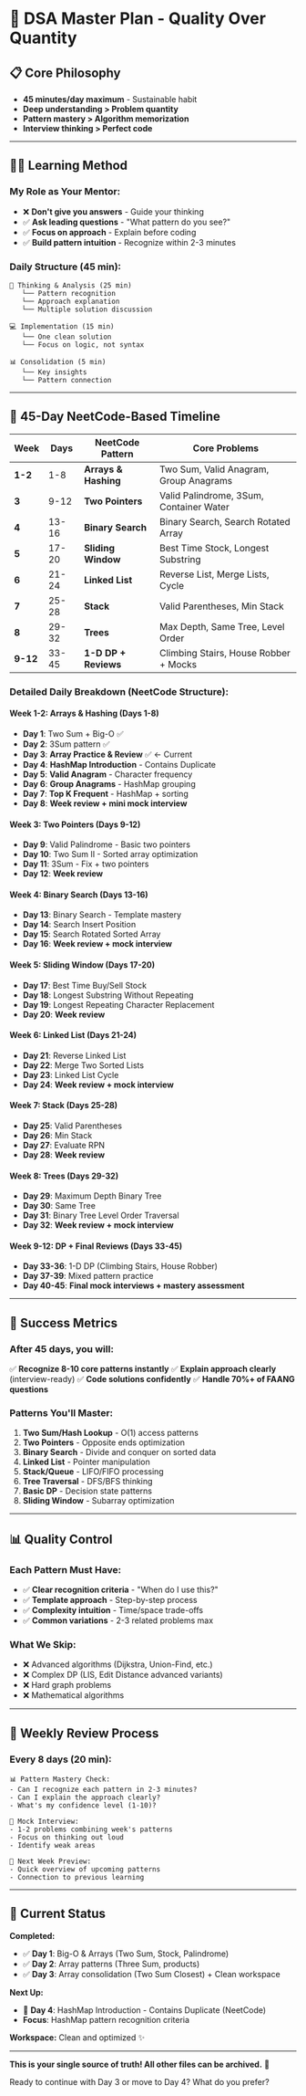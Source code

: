 # 🎯 DSA Master Plan - Quality Over Quantity

## 📋 Core Philosophy
- **45 minutes/day maximum** - Sustainable habit
- **Deep understanding > Problem quantity**  
- **Pattern mastery > Algorithm memorization**
- **Interview thinking > Perfect code**

---

## 🧑‍🏫 Learning Method

### **My Role as Your Mentor:**
- ❌ **Don't give you answers** - Guide your thinking
- ✅ **Ask leading questions** - "What pattern do you see?"
- ✅ **Focus on approach** - Explain before coding
- ✅ **Build pattern intuition** - Recognize within 2-3 minutes

### **Daily Structure (45 min):**
```
🧠 Thinking & Analysis (25 min)
   └── Pattern recognition
   └── Approach explanation 
   └── Multiple solution discussion
   
💻 Implementation (15 min)  
   └── One clean solution
   └── Focus on logic, not syntax
   
📊 Consolidation (5 min)
   └── Key insights
   └── Pattern connection
```

---

## 📅 45-Day NeetCode-Based Timeline

| Week | Days | NeetCode Pattern | Core Problems |
|------|------|------------------|---------------|
| **1-2** | 1-8 | **Arrays & Hashing** | Two Sum, Valid Anagram, Group Anagrams |
| **3** | 9-12 | **Two Pointers** | Valid Palindrome, 3Sum, Container Water |
| **4** | 13-16 | **Binary Search** | Binary Search, Search Rotated Array |
| **5** | 17-20 | **Sliding Window** | Best Time Stock, Longest Substring |
| **6** | 21-24 | **Linked List** | Reverse List, Merge Lists, Cycle |
| **7** | 25-28 | **Stack** | Valid Parentheses, Min Stack |
| **8** | 29-32 | **Trees** | Max Depth, Same Tree, Level Order |
| **9-12** | 33-45 | **1-D DP + Reviews** | Climbing Stairs, House Robber + Mocks |

### **Detailed Daily Breakdown (NeetCode Structure):**

#### **Week 1-2: Arrays & Hashing (Days 1-8)**
- **Day 1**: Two Sum + Big-O ✅
- **Day 2**: 3Sum pattern ✅  
- **Day 3**: **Array Practice & Review** ✅ ← Current
- **Day 4**: **HashMap Introduction** - Contains Duplicate
- **Day 5**: **Valid Anagram** - Character frequency
- **Day 6**: **Group Anagrams** - HashMap grouping
- **Day 7**: **Top K Frequent** - HashMap + sorting
- **Day 8**: **Week review + mini mock interview**

#### **Week 3: Two Pointers (Days 9-12)**
- **Day 9**: Valid Palindrome - Basic two pointers
- **Day 10**: Two Sum II - Sorted array optimization
- **Day 11**: 3Sum - Fix + two pointers
- **Day 12**: **Week review**

#### **Week 4: Binary Search (Days 13-16)**
- **Day 13**: Binary Search - Template mastery
- **Day 14**: Search Insert Position
- **Day 15**: Search Rotated Sorted Array
- **Day 16**: **Week review + mock interview**

#### **Week 5: Sliding Window (Days 17-20)**
- **Day 17**: Best Time Buy/Sell Stock
- **Day 18**: Longest Substring Without Repeating
- **Day 19**: Longest Repeating Character Replacement
- **Day 20**: **Week review**

#### **Week 6: Linked List (Days 21-24)**
- **Day 21**: Reverse Linked List
- **Day 22**: Merge Two Sorted Lists
- **Day 23**: Linked List Cycle
- **Day 24**: **Week review + mock interview**

#### **Week 7: Stack (Days 25-28)**
- **Day 25**: Valid Parentheses
- **Day 26**: Min Stack
- **Day 27**: Evaluate RPN
- **Day 28**: **Week review**

#### **Week 8: Trees (Days 29-32)**
- **Day 29**: Maximum Depth Binary Tree
- **Day 30**: Same Tree
- **Day 31**: Binary Tree Level Order Traversal
- **Day 32**: **Week review + mock interview**

#### **Week 9-12: DP + Final Reviews (Days 33-45)**
- **Day 33-36**: 1-D DP (Climbing Stairs, House Robber)
- **Day 37-39**: Mixed pattern practice
- **Day 40-45**: **Final mock interviews + mastery assessment**

---

## 🎯 Success Metrics

### **After 45 days, you will:**
✅ **Recognize 8-10 core patterns instantly**
✅ **Explain approach clearly** (interview-ready)
✅ **Code solutions confidently** 
✅ **Handle 70%+ of FAANG questions**

### **Patterns You'll Master:**
1. **Two Sum/Hash Lookup** - O(1) access patterns
2. **Two Pointers** - Opposite ends optimization  
3. **Binary Search** - Divide and conquer on sorted data
4. **Linked List** - Pointer manipulation
5. **Stack/Queue** - LIFO/FIFO processing
6. **Tree Traversal** - DFS/BFS thinking
7. **Basic DP** - Decision state patterns
8. **Sliding Window** - Subarray optimization

---

## 📊 Quality Control

### **Each Pattern Must Have:**
- ✅ **Clear recognition criteria** - "When do I use this?"
- ✅ **Template approach** - Step-by-step process
- ✅ **Complexity intuition** - Time/space trade-offs
- ✅ **Common variations** - 2-3 related problems max

### **What We Skip:**
- ❌ Advanced algorithms (Dijkstra, Union-Find, etc.)
- ❌ Complex DP (LIS, Edit Distance advanced variants)
- ❌ Hard graph problems
- ❌ Mathematical algorithms

---

## 🔄 Weekly Review Process

### **Every 8 days (20 min):**
```
📊 Pattern Mastery Check:
- Can I recognize each pattern in 2-3 minutes?
- Can I explain the approach clearly?
- What's my confidence level (1-10)?

🎯 Mock Interview:
- 1-2 problems combining week's patterns
- Focus on thinking out loud
- Identify weak areas

🚀 Next Week Preview:
- Quick overview of upcoming patterns
- Connection to previous learning
```

---

## 💪 Current Status

**Completed:**
- ✅ **Day 1**: Big-O & Arrays (Two Sum, Stock, Palindrome)
- ✅ **Day 2**: Array patterns (Three Sum, products)
- ✅ **Day 3**: Array consolidation (Two Sum Closest) + Clean workspace

**Next Up:**
- 🎯 **Day 4**: HashMap Introduction - Contains Duplicate (NeetCode)
- **Focus**: HashMap pattern recognition criteria

**Workspace:** Clean and optimized ✨

---

**This is your single source of truth! All other files can be archived.** 🎯

Ready to continue with Day 3 or move to Day 4? What do you prefer?